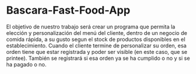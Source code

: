 # Bascara-Fast-Food-App
El objetivo de nuestro trabajo será crear un programa que permita la elección y personalización del menú del cliente, dentro de un negocio de comida rápida, a su gusto segun el stock de productos disponibles en el establecimiento. Cuando el cliente termine de personalizar su orden, esa orden tiene que estar registrada y poder ser visible (en este caso, que se printee). También se registrará si esa orden ya se ha cumplido o no y si se ha pagado o no.
